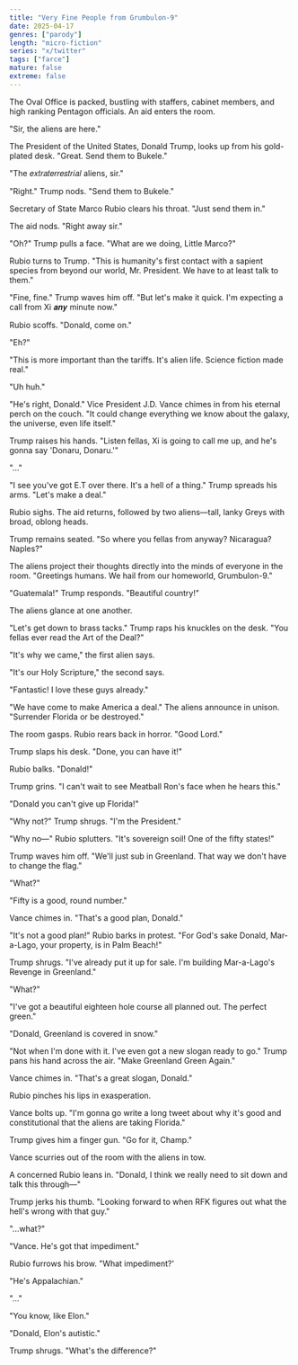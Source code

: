 ```yaml
---
title: "Very Fine People from Grumbulon-9"
date: 2025-04-17
genres: ["parody"]
length: "micro-fiction"
series: "x/twitter"
tags: ["farce"]
mature: false
extreme: false
---
```

The Oval Office is packed, bustling with staffers, cabinet members, and high ranking Pentagon officials. An aid enters the room. 

"Sir, the aliens are here."

The President of the United States, Donald Trump, looks up from his gold-plated desk. "Great. Send them to Bukele."

"The 𝑒𝑥𝑡𝑟𝑎𝑡𝑒𝑟𝑟𝑒𝑠𝑡𝑟𝑖𝑎𝑙 aliens, sir."

"Right." Trump nods. "Send them to Bukele."

Secretary of State Marco Rubio clears his throat. "Just send them in."

The aid nods. "Right away sir."

"Oh?" Trump pulls a face. "What are we doing, Little Marco?"

Rubio turns to Trump. "This is humanity's first contact with a sapient species from beyond our world, Mr. President. We have to at least talk to them."

"Fine, fine." Trump waves him off. "But let's make it quick. I'm expecting a call from Xi 𝒂𝒏𝒚 minute now."

Rubio scoffs. "Donald, come on."

"Eh?"

"This is more important than the tariffs. It's alien life. Science fiction made real."

"Uh huh."

"He's right, Donald." Vice President J.D. Vance chimes in from his eternal perch on the couch. "It could change everything we know about the galaxy, the universe, even life itself."

Trump raises his hands. "Listen fellas, Xi is going to call me up, and he's gonna say 'Donaru, Donaru.'"

"..."

"I see you've got E.T over there. It's a hell of a thing." Trump spreads his arms. "Let's make a deal."

Rubio sighs. The aid returns, followed by two aliens—tall, lanky Greys with broad, oblong heads.

Trump remains seated. "So where you fellas from anyway? Nicaragua? Naples?"

The aliens project their thoughts directly into the minds of everyone in the room. "Greetings humans. We hail from our homeworld, Grumbulon-9."

"Guatemala!" Trump responds. "Beautiful country!"

The aliens glance at one another.

"Let's get down to brass tacks." Trump raps his knuckles on the desk. "You fellas ever read the Art of the Deal?"

"It's why we came," the first alien says.

"It's our Holy Scripture," the second says.

"Fantastic! I love these guys already."

"We have come to make America a deal." The aliens announce in unison. "Surrender Florida or be destroyed."

The room gasps. Rubio rears back in horror. "Good Lord."

Trump slaps his desk. "Done, you can have it!"

Rubio balks. "Donald!"

Trump grins. "I can't wait to see Meatball Ron's face when he hears this."

"Donald you can't give up Florida!"

"Why not?" Trump shrugs. "I'm the President."

"Why no—" Rubio splutters. "It's sovereign soil! One of the fifty states!"

Trump waves him off. "We'll just sub in Greenland. That way we don't have to change the flag."

"What?"

"Fifty is a good, round number."

Vance chimes in. "That's a good plan, Donald."

"It's not a good plan!" Rubio barks in protest. "For God's sake Donald,  Mar-a-Lago, your property, is in Palm Beach!"

Trump shrugs. "I've already put it up for sale. I'm building Mar-a-Lago's Revenge in Greenland."

"What?"

"I've got a beautiful eighteen hole course all planned out. The perfect green."

"Donald, Greenland is covered in snow."

"Not when I'm done with it. I've even got a new slogan ready to go." Trump pans his hand across the air. "Make Greenland Green Again."

Vance chimes in. "That's a great slogan, Donald."

Rubio pinches his lips in exasperation.

Vance bolts up. "I'm gonna go write a long tweet about why it's good and constitutional that the aliens are taking Florida."

Trump gives him a finger gun. "Go for it, Champ."

Vance scurries out of the room with the aliens in tow.

A concerned Rubio leans in.
 "Donald, I think we really need to sit down and talk this through—"

Trump jerks his thumb. "Looking forward to when RFK figures out what the hell's wrong with that guy."

"...what?"

"Vance. He's got that impediment."

Rubio furrows his brow. "What impediment?'

"He's Appalachian."

"..."

"You know, like Elon."

"Donald, Elon's autistic."

Trump shrugs. "What's the difference?"

